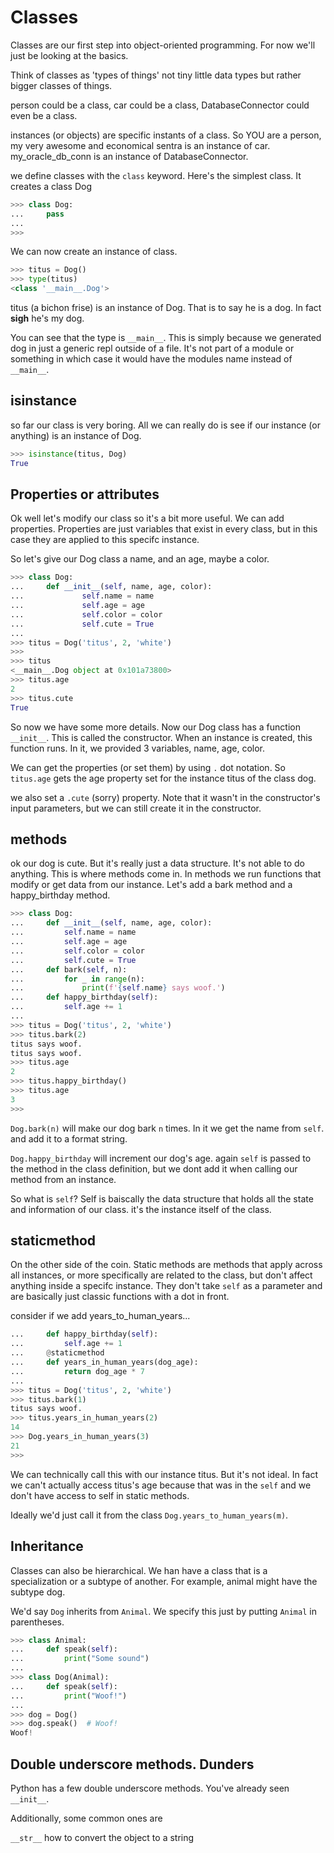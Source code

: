 # Classes

Classes are our first step into object-oriented programming.  For now we'll just be looking at the basics.

Think of classes as 'types of things' not tiny little data types but rather bigger classes of things.

person could be a class, car could be a class, DatabaseConnector could even be a class.

instances (or objects) are specific instants of a class.  So YOU are a person, my very awesome and economical sentra is an instance of car.  my_oracle_db_conn is an instance of DatabaseConnector.

we define classes with the `class` keyword.  Here's the simplest class.  It creates a class Dog

```python
>>> class Dog:
...     pass
... 
>>>
```

We can now create an instance of class.

```python
>>> titus = Dog()
>>> type(titus)
<class '__main__.Dog'>
```

titus (a bichon frise) is an instance of Dog.  That is to say he is a dog.  In fact **sigh** he's my dog.

You can see that the type is `__main__`.  This is simply because we generated dog in just a generic repl outside of a file.  It's not part of a module or something in which case it would have the modules name instead of `__main__`.

## isinstance
so far our class is very boring.  All we can really do is see if our instance (or anything) is an instance of Dog.

```python
>>> isinstance(titus, Dog)
True
```

## Properties or attributes
Ok well let's modify our class so it's a bit more useful.  We can add properties.  Properties are just variables that exist in every class, but in this case they are applied to this specifc instance.

So let's give our Dog class a name, and an age, maybe a color.

```python
>>> class Dog:
...     def __init__(self, name, age, color):
...             self.name = name
...             self.age = age
...             self.color = color
...             self.cute = True
... 
>>> titus = Dog('titus', 2, 'white')
>>> 
>>> titus
<__main__.Dog object at 0x101a73800>
>>> titus.age
2
>>> titus.cute
True
```

So now we have some more details.  Now our Dog class has a function `__init__`.  This is called the constructor.  When an instance is created, this function runs.  In it, we provided 3 variables, name, age, color.

We can get the properties (or set them) by using `.` dot notation.  So `titus.age` gets the age property set for the instance titus of the class dog.

we also set a `.cute` (sorry) property.  Note that it wasn't in the constructor's input parameters, but we can still create it in the constructor.

## methods
ok our dog is cute.  But it's really just a data structure.  It's not able to do anything.  This is where methods come in.  In methods we run functions that modify or get data from our instance.  Let's add a bark method and a happy_birthday method.

```python
>>> class Dog:
...     def __init__(self, name, age, color):
...         self.name = name
...         self.age = age
...         self.color = color
...         self.cute = True
...     def bark(self, n):
...         for _ in range(n):
...             print(f'{self.name} says woof.')  
...     def happy_birthday(self):
...         self.age += 1
... 
>>> titus = Dog('titus', 2, 'white')
>>> titus.bark(2)
titus says woof.
titus says woof.
>>> titus.age
2
>>> titus.happy_birthday()
>>> titus.age
3
>>> 
```

`Dog.bark(n)` will make our dog bark `n` times.  In it we get the name from `self`. and add it to a format string.

`Dog.happy_birthday` will increment our dog's age.  again `self` is passed to the method in the class definition, but we dont add it when calling our method from an instance.

So what is `self`?  Self is baiscally the data structure that holds all the state and information of our class.  it's the instance itself of the class.

## staticmethod
On the other side of the coin.  Static methods are methods that apply across all instances, or more specifically are related to the class, but don't affect anything inside a specifc instance.  They don't take `self` as a parameter and are basically just classic functions with a dot in front.

consider if we add years_to_human_years...

```python
...     def happy_birthday(self):
...         self.age += 1
...     @staticmethod
...     def years_in_human_years(dog_age):
...         return dog_age * 7
... 
>>> titus = Dog('titus', 2, 'white')
>>> titus.bark(1)
titus says woof.
>>> titus.years_in_human_years(2)
14
>>> Dog.years_in_human_years(3)
21
>>> 
```

We can technically call this with our instance titus.  But it's not ideal.  In fact we can't actually access titus's age because that was in the `self` and we don't have access to self in static methods.

Ideally we'd just call it from the class `Dog.years_to_human_years(m)`.

## Inheritance

Classes can also be hierarchical.  We han have a class that is a specialization or a subtype of another.  For example, animal might have the subtype dog.

We'd say `Dog` inherits from `Animal`.  We specify this just by putting `Animal` in parentheses.


```python
>>> class Animal:
...     def speak(self):
...         print("Some sound")
... 
>>> class Dog(Animal):
...     def speak(self):
...         print("Woof!")
... 
>>> dog = Dog()
>>> dog.speak()  # Woof!
Woof!
```

## Double underscore methods.  Dunders

Python has a few double underscore methods.  You've already seen `__init__`.

Additionally, some common ones are

`__str__` how to convert the object to a string